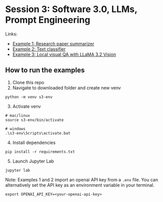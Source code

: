# Session 3: Software 3.0, LLMs, Prompt Engineering

Links:
- [Example 1: Research paper summarizer](https://github.com/ShawhinT/AI-Builders-Bootcamp-3/blob/main/session-3/example_1-paper_summarizer.ipynb)
- [Example 2: Text classifier](https://github.com/ShawhinT/AI-Builders-Bootcamp-3/blob/main/session-3/example_2-text-classifier.ipynb)
- [Example 3: Local visual QA with LLaMA 3.2 Vision](https://github.com/ShawhinT/AI-Builders-Bootcamp-3/blob/main/session-3/example_3-local_visual_QA.ipynb)

## How to run the examples

1. Clone this repo
2. Navigate to downloaded folder and create new venv
```
python -m venv s3-env
```
3. Activate venv
```
# mac/linux
source s3-env/bin/activate

# windows
.\s3-env\Scripts\activate.bat
```
4. Install dependencies
```
pip install -r requirements.txt
```
5. Launch Jupyter Lab
```
jupyter lab
```

Note: Examples 1 and 2 import an openai API key from a `.env` file. You can alternatively set the API key as an environment variable in your terminal.
```
export OPENAI_API_KEY=<your-openai-api-key>
```
